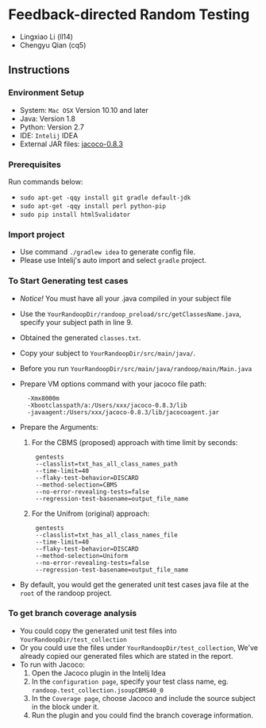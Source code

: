 # Feedback-directed Random Testing
* Lingxiao Li (ll14)
* Chengyu Qian (cq5)

## Instructions

### Environment Setup
* System: `Mac OSX` Version 10.10 and later
* Java: Version 1.8
* Python: Version 2.7
* IDE: `Intelij` IDEA
* External JAR files:  [jacoco-0.8.3](https://www.eclemma.org/jacoco/)

### Prerequisites
Run commands below:
* `sudo apt-get -qqy install git gradle default-jdk`
* `sudo apt-get -qqy install perl python-pip`
* `sudo pip install html5validator`

### Import project
* Use command `./gradlew idea` to generate config file.
* Please use Intelij's auto import and select `gradle` project.

### To Start Generating test cases
* *Notice!* You must have all your .java compiled in your subject file
* Use the `YourRandoopDir/randoop_preload/src/getClassesName.java`, specify your subject path in line 9.
* Obtained the generated `classes.txt`.
* Copy your subject to `YourRandoopDir/src/main/java/`. 
* Before you run `YourRandoopDir/src/main/java/randoop/main/Main.java` 
* Prepare VM options command with your jacoco file path: 

        -Xmx8000m
        -Xbootclasspath/a:/Users/xxx/jacoco-0.8.3/lib
        -javaagent:/Users/xxx/jacoco-0.8.3/lib/jacocoagent.jar
* Prepare the Arguments: 
    1. For the CBMS (proposed) approach with time limit by seconds:
       
            gentests
            --classlist=txt_has_all_class_names_path
            --time-limit=40
            --flaky-test-behavior=DISCARD
            --method-selection=CBMS
            --no-error-revealing-tests=false
            --regression-test-basename=output_file_name
    2. For the Unifrom (original) approach:
    
            gentests
            --classlist=txt_has_all_class_names_file
            --time-limit=40
            --flaky-test-behavior=DISCARD
            --method-selection=Uniform
            --no-error-revealing-tests=false
            --regression-test-basename=output_file_name
* By default, you would get the generated unit test cases java file at the `root` of the randoop project.

### To get branch coverage analysis
* You could copy the generated unit test files into `YourRandoopDir/test_collection`
* Or you could use the files under `YourRandoopDir/test_collection`, We've already copied our generated files which are stated in the report.
* To run with Jacoco:
    1. Open the Jacoco plugin in the Intelij Idea
    2. In the `configuration page`, specify your test class name, eg. `randoop.test_collection.jsoupCBMS40_0`
    3. In the `Coverage page`, choose Jacoco and include the source subject in the block under it.
    4. Run the plugin and you could find the branch coverage information.
   
    
